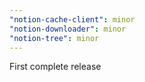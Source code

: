 ```yaml
---
"notion-cache-client": minor
"notion-downloader": minor
"notion-tree": minor
---
```


First complete release
